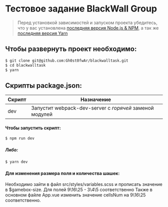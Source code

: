 # Тестовое задание BlackWall Group

> Перед установкой зависимостей и запуском проекта убедитесь, что у вас установлена [последняя версия Node.js & NPM](https://nodejs.org/en/download/current/), а так же 
[последняя версия Yarn](https://yarnpkg.com/ru/docs/install)

##  Чтобы развернуть проект необходимо:
```sh
$ git clone git@github.com:Gh0st0fwAr/blackwalltask.git
$ cd blackwalltask
$ yarn
```

## Скрипты package.json:

| Скрипт | Назначение |
| ------ | ------ |
| dev | Запустит webpack-dev-server с _горячей_ заменой модулей |


#### Чтобы запустить скрипт:
```sh
$ npm run dev
```

##### Либо:
```sh
$ yarn dev
```

#### Для изменения размера поля и количества шашек:
Необходимо зайти в файл src/styles/variables.scss и прописать значение в $gamebox-size. Для полей 9\16\25 - 3\4\5 соответственно
Также в основном файле App.vue изменить значение cellsNum на 9\16\25 соответственно.
